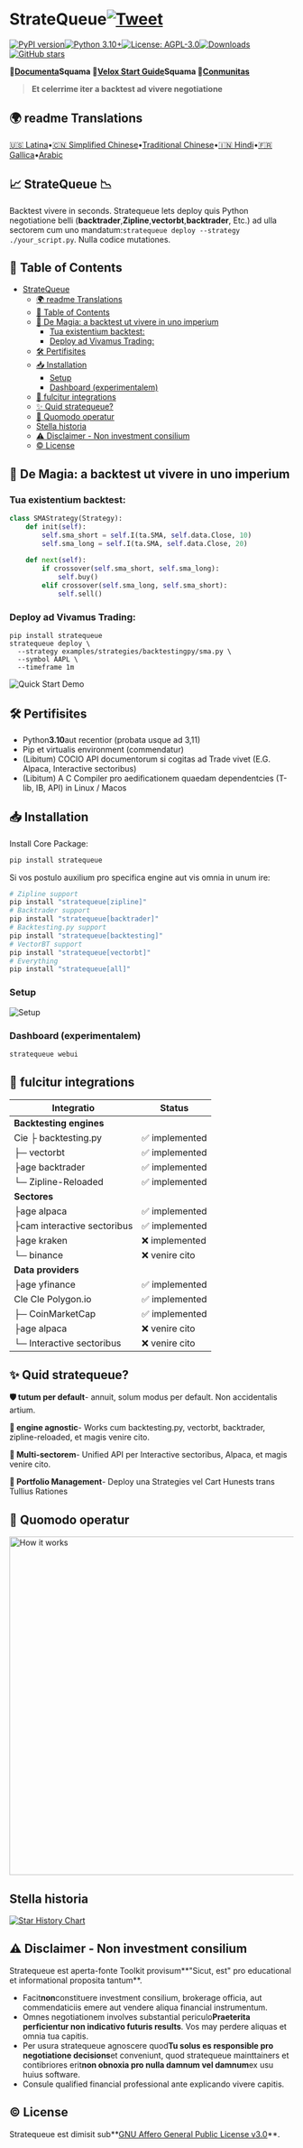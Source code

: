 # StrateQueue[![Tweet](https://img.shields.io/twitter/url/http/shields.io.svg?style=social)](https://twitter.com/intent/tweet?text=Take%20your%20zipline,%20vectorbt,%20backtesting.py,%20or%20backtrader%20strategies%20live%20with%20zero%20code%20changes&url=https://stratequeue.com&hashtags=python,backtesting,trading,zipline,vectorbt,quant)

[![PyPI version](https://badge.fury.io/py/stratequeue.svg?refresh=1)](https://badge.fury.io/py/stratequeue)[![Python 3.10+](https://img.shields.io/badge/python-3.10+-blue.svg)](https://www.python.org/downloads/)[![License: AGPL-3.0](https://img.shields.io/badge/License-AGPL--3.0-yellow.svg)](https://github.com/StrateQueue/StrateQueue/blob/main/LICENSE)[![Downloads](https://pepy.tech/badge/stratequeue)](https://pepy.tech/project/stratequeue)[![GitHub stars](https://img.shields.io/github/stars/StrateQueue/StrateQueue?refresh=1)](https://github.com/StrateQueue/StrateQueue/stargazers)

<!---[![codecov](https://codecov.io/gh/stratequeue/stratequeue/branch/main/graph/badge.svg)](https://codecov.io/gh/stratequeue/stratequeue)-->

📖**[Documenta](https://stratequeue.com/docs)**Squama 🚀**[Velox Start Guide](https://www.stratequeue.com/docs/quick-start)**Squama 💬**[Conmunitas](https://discord.gg/H4hWAXJYqX)**

> **Et celerrime iter a backtest ad vivere negotiatione**

## 🌍 readme Translations

[🇺🇸 Latina](README.md)•[🇨🇳 Simplified Chinese](README.zh-CN.md)•[Traditional Chinese](README.zh-TW.md)•[🇮🇳 Hindi](README.hi.md)•[🇫🇷 Gallica](README.fr.md)•[Arabic](README.ar.md)

## 📈 StrateQueue 📉

Backtest vivere in seconds. Stratequeue lets deploy quis Python negotiatione belli (**backtrader**,**Zipline**,**vectorbt**,**backtrader**, Etc.) ad ulla sectorem cum uno mandatum:`stratequeue deploy --strategy ./your_script.py`. Nulla codice mutationes.

## 📑 Table of Contents

-   [StrateQueue](#stratequeue-)
    -   [🌍 readme Translations](#-readme-translations)
    -   [📑 Table of Contents](#-table-of-contents)
    -   [🎯 De Magia: a backtest ut vivere in uno imperium](#-the-magic-from-backtest-to-live-in-one-command)
        -   [Tua existentium backtest:](#your-existing-backtest)
        -   [Deploy ad Vivamus Trading:](#deploy-to-live-trading)
    -   [🛠️ Pertifisites](#️-prerequisites)
    -   [📥 Installation](#-installation)
        -   [Setup](#setup)
        -   [Dashboard (experimentalem)](#dashboard-experimental)
    -   [🔧 fulcitur integrations](#-supported-integrations)
    -   [✨ Quid stratequeue?](#-why-stratequeue)
    -   [🔄 Quomodo operatur](#-how-it-works)
    -   [Stella historia](#star-history)
    -   [⚠️ Disclaimer - Non investment consilium](#️-disclaimer--no-investment-advice)
    -   [© License](#-license)

## 🎯 De Magia: a backtest ut vivere in uno imperium

### Tua existentium backtest:

```python
class SMAStrategy(Strategy):
    def init(self):
        self.sma_short = self.I(ta.SMA, self.data.Close, 10)
        self.sma_long = self.I(ta.SMA, self.data.Close, 20)
    
    def next(self):
        if crossover(self.sma_short, self.sma_long):
            self.buy()
        elif crossover(self.sma_long, self.sma_short):
            self.sell()
```

### Deploy ad Vivamus Trading:

    pip install stratequeue
    stratequeue deploy \
      --strategy examples/strategies/backtestingpy/sma.py \
      --symbol AAPL \
      --timeframe 1m

![Quick Start Demo](examples/vhs/quick-start.gif)

## 🛠️ Pertifisites

-   Python**3.10**aut recentior (probata usque ad 3,11)
-   Pip et virtualis environment (commendatur)
-   (Libitum) COCIO API documentorum si cogitas ad Trade vivet (E.G. Alpaca, Interactive sectoribus)
-   (Libitum) A C Compiler pro aedificationem quaedam dependentcies (T-lib, IB, API) in Linux / Macos

## 📥 Installation

Install Core Package:

```bash
pip install stratequeue
```

Si vos postulo auxilium pro specifica engine aut vis omnia in unum ire:

```bash
# Zipline support
pip install "stratequeue[zipline]"
# Backtrader support
pip install "stratequeue[backtrader]"
# Backtesting.py support
pip install "stratequeue[backtesting]"
# VectorBT support
pip install "stratequeue[vectorbt]"
# Everything
pip install "stratequeue[all]"
```

### Setup

![Setup](examples/vhs/setup.gif)

### Dashboard (experimentalem)

```bash
stratequeue webui
```

## 🔧 fulcitur integrations

| Integratio                  | Status        |
| --------------------------- | ------------- |
| **Backtesting engines**     |               |
| Cie ├ backtesting.py        | ✅ implemented |
| ├─ vectorbt                 | ✅ implemented |
| ├age backtrader             | ✅ implemented |
| └─ Zipline-Reloaded         | ✅ implemented |
| **Sectores**                |               |
| ├age alpaca                 | ✅ implemented |
| ├cam interactive sectoribus | ✅ implemented |
| ├age kraken                 | ❌ implemented |
| └─ binance                  | ❌ venire cito |
| **Data providers**          |               |
| ├age yfinance               | ✅ implemented |
| Cle Cle Polygon.io          | ✅ implemented |
| ├─ CoinMarketCap            | ✅ implemented |
| ├age alpaca                 | ❌ venire cito |
| └─ Interactive sectoribus   | ❌ venire cito |

## ✨ Quid stratequeue?

**🛡️ tutum per default**- annuit, solum modus per default. Non accidentalis artium.

**🔌 engine agnostic**- Works cum backtesting.py, vectorbt, backtrader, zipline-reloaded, et magis venire cito.

**🏦 Multi-sectorem**- Unified API per Interactive sectoribus, Alpaca, et magis venire cito.

**🎯 Portfolio Management**- Deploy una Strategies vel Cart Hunests trans Tullius Rationes

## 🔄 Quomodo operatur

<img src="examples/imgs/how-it-works.png" alt="How it works" width="600"/>

## Stella historia

[![Star History Chart](https://api.star-history.com/svg?repos=stratequeue/stratequeue&type=Timeline?refresh=1)](https://www.star-history.com/#stratequeue/stratequeue&Timeline)

## ⚠️ Disclaimer - Non investment consilium

Stratequeue est aperta-fonte Toolkit provisum**"Sicut, est" pro educational et informational proposita tantum**.

-   Facit**non**constituere investment consilium, brokerage officia, aut commendaticiis emere aut vendere aliqua financial instrumentum.
-   Omnes negotiationem involves substantial periculo**Praeterita perficientur non indicativo futuris results**. Vos may perdere aliquas et omnia tua capitis.
-   Per usura stratequeue agnoscere quod**Tu solus es responsible pro negotiatione decisions**et conveniunt, quod stratequeue mainttainers et contibriores erit**non obnoxia pro nulla damnum vel damnum**ex usu huius software.
-   Consule qualified financial professional ante explicando vivere capitis.

## © License

Stratequeue est dimisit sub**[GNU Affero General Public License v3.0](LICENSE)**.
